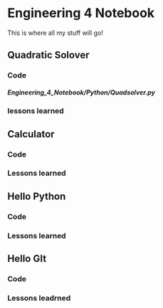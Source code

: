 # Engineering 4 Notebook
This is where all my stuff will go!
## Quadratic Solover
### Code 
##### Engineering_4_Notebook/Python/Quadsolver.py

### lessons learned
## Calculator 
### Code
### Lessons learned
## Hello Python
### Code
### Lessons learned
## Hello GIt
### Code
### Lessons leadrned
